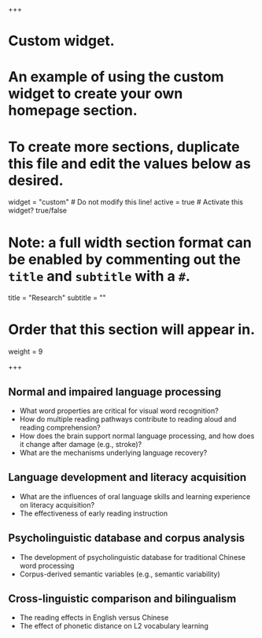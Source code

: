 +++
# Custom widget.
# An example of using the custom widget to create your own homepage section.
# To create more sections, duplicate this file and edit the values below as desired.
widget = "custom"  # Do not modify this line!
active = true  # Activate this widget? true/false

# Note: a full width section format can be enabled by commenting out the `title` and `subtitle` with a `#`.
title = "Research"
subtitle = ""

# Order that this section will appear in.
weight = 9

+++

## **Normal and impaired language processing**
   - What word properties are critical for visual word recognition?
   - How do multiple reading pathways contribute to reading aloud and reading comprehension?
   - How does the brain support normal language processing, and how does it change after damage (e.g., stroke)?
   - What are the mechanisms underlying language recovery?


## **Language development and literacy acquisition**
   - What are the influences of oral language skills and learning experience on literacy acquisition?
   - The effectiveness of early reading instruction


## **Psycholinguistic database and corpus analysis**
   - The development of psycholinguistic database for traditional Chinese word processing
   - Corpus-derived semantic variables (e.g., semantic variability)


## **Cross-linguistic comparison and bilingualism**
   - The reading effects in English versus Chinese
   - The effect of phonetic distance on L2 vocabulary learning


